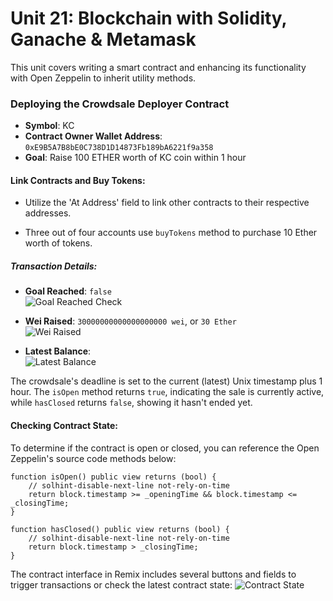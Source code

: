 # Unit 21: Blockchain with Solidity, Ganache & Metamask

This unit covers writing a smart contract and enhancing its functionality with Open Zeppelin to inherit utility methods.

### Deploying the Crowdsale Deployer Contract

- **Symbol**: KC
- **Contract Owner Wallet Address**: `0xE9B5A7B8bE0C738D1D14873Fb189bA6221f9a358`
- **Goal**: Raise 100 ETHER worth of KC coin within 1 hour

#### Link Contracts and Buy Tokens:

- Utilize the 'At Address' field to link other contracts to their respective addresses.

- Three out of four accounts use `buyTokens` method to purchase 10 Ether worth of tokens.

##### Transaction Details:

- **Goal Reached**: `false`  
  ![Goal Reached Check](/Images/1_goal_reached.png)

- **Wei Raised**: `30000000000000000000 wei`, or `30 Ether`  
  ![Wei Raised](/Images/1_wei_raised.png)

- **Latest Balance**:  
  ![Latest Balance](/Images/latest_ether.png)

The crowdsale's deadline is set to the current (latest) Unix timestamp plus 1 hour. The `isOpen` method returns `true`, indicating the sale is currently active, while `hasClosed` returns `false`, showing it hasn't ended yet.

#### Checking Contract State:

To determine if the contract is open or closed, you can reference the Open Zeppelin's source code methods below:

```solidity
function isOpen() public view returns (bool) {
    // solhint-disable-next-line not-rely-on-time
    return block.timestamp >= _openingTime && block.timestamp <= _closingTime;
}

function hasClosed() public view returns (bool) {
    // solhint-disable-next-line not-rely-on-time
    return block.timestamp > _closingTime;
} 
```

The contract interface in Remix includes several buttons and fields to trigger transactions or check the latest contract state:
  ![Contract State](/Images/contract_interface.png)
